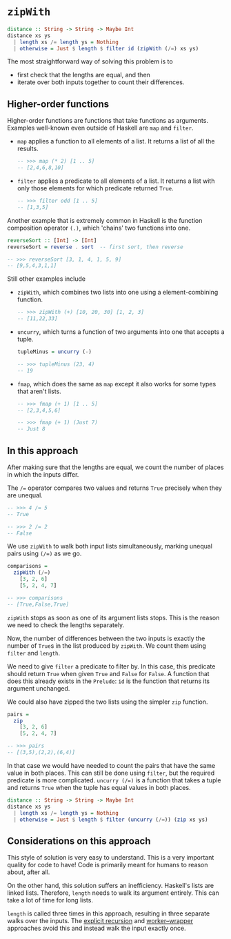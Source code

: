 # `zipWith`

```haskell
distance :: String -> String -> Maybe Int
distance xs ys
  | length xs /= length ys = Nothing
  | otherwise = Just $ length $ filter id (zipWith (/=) xs ys)
```

The most straightforward way of solving this problem is to

- first check that the lengths are equal, and then
- iterate over both inputs together to count their differences.


## Higher-order functions

Higher-order functions are functions that take functions as arguments.
Examples well-known even outside of Haskell are `map` and `filter`.

- `map` applies a function to all elements of a list.
  It returns a list of all the results.
  ```haskell
  -- >>> map (* 2) [1 .. 5]
  -- [2,4,6,8,10]
  ```
- `filter` applies a predicate to all elements of a list.
  It returns a list with only those elements for which predicate returned `True`.
  ```haskell
  -- >>> filter odd [1 .. 5]
  -- [1,3,5]
  ```

Another example that is extremely common in Haskell is the function composition operator `(.)`, which 'chains' two functions into one.

```haskell
reverseSort :: [Int] -> [Int]
reverseSort = reverse . sort  -- first sort, then reverse

-- >>> reverseSort [3, 1, 4, 1, 5, 9]
-- [9,5,4,3,1,1]
```

Still other examples include

- `zipWith`, which combines two lists into one using a element-combining function.
  ```haskell
  -- >>> zipWith (+) [10, 20, 30] [1, 2, 3]
  -- [11,22,33]
  ```
- `uncurry`, which turns a function of two arguments into one that accepts a tuple.
  ```haskell
  tupleMinus = uncurry (-)

  -- >>> tupleMinus (23, 4)
  -- 19
  ```
- `fmap`, which does the same as `map` except it also works for some types that aren't lists.
  ```haskell
  -- >>> fmap (+ 1) [1 .. 5]
  -- [2,3,4,5,6]

  -- >>> fmap (+ 1) (Just 7)
  -- Just 8
  ```


## In this approach

After making sure that the lengths are equal, we count the number of places in which the inputs differ.

The `/=` operator compares two values and returns `True` precisely when they are unequal.

```haskell
-- >>> 4 /= 5
-- True

-- >>> 2 /= 2
-- False
```

We use `zipWith` to walk both input lists simultaneously, marking unequal pairs using `(/=)` as we go.

```haskell
comparisons = 
  zipWith (/=)
    [3, 2, 6]
    [5, 2, 4, 7]

-- >>> comparisons
-- [True,False,True]
```

`zipWith` stops as soon as one of its argument lists stops.
This is the reason we need to check the lengths separately.

Now, the number of differences between the two inputs is exactly the number of `True`s in the list produced by `zipWith`.
We count them using `filter` and `length`.

We need to give `filter` a predicate to filter by.
In this case, this predicate should return `True` when given `True` and `False` for `False`.
A function that does this already exists in the `Prelude`: `id` is the function that returns its argument unchanged.

We could also have zipped the two lists using the simpler `zip` function.

```haskell
pairs =
  zip
    [3, 2, 6]
    [5, 2, 4, 7]

-- >>> pairs
-- [(3,5),(2,2),(6,4)]
```

In that case we would have needed to count the pairs that have the same value in both places.
This can still be done using `filter`, but the required predicate is more complicated.
`uncurry (/=)` is a function that takes a tuple and returns `True` when the tuple has equal values in both places.

```haskell
distance :: String -> String -> Maybe Int
distance xs ys
  | length xs /= length ys = Nothing
  | otherwise = Just $ length $ filter (uncurry (/=)) (zip xs ys)
```


## Considerations on this approach

This style of solution is very easy to understand.
This is a very important quality for code to have!
Code is primarily meant for humans to reason about, after all.

On the other hand, this solution suffers an inefficiency.
Haskell's lists are linked lists.
Therefore, `length` needs to walk its argument entirely.
This can take a lot of time for long lists.

`length` is called three times in this approach, resulting in three separate walks over the inputs.
The [explicit recursion][recursion] and [worker&ndash;wrapper][worker-wrapper] approaches avoid this and instead walk the input exactly once.


[recursion]:
    https://exercism.org/tracks/python/exercises/hamming/approaches/recursion
    "Approach: recurse by hand"
[worker-wrapper]:
    https://exercism.org/tracks/python/exercises/hamming/approaches/worker-wrapper
    "Approach: use a worker&ndash;wrapper construct"
